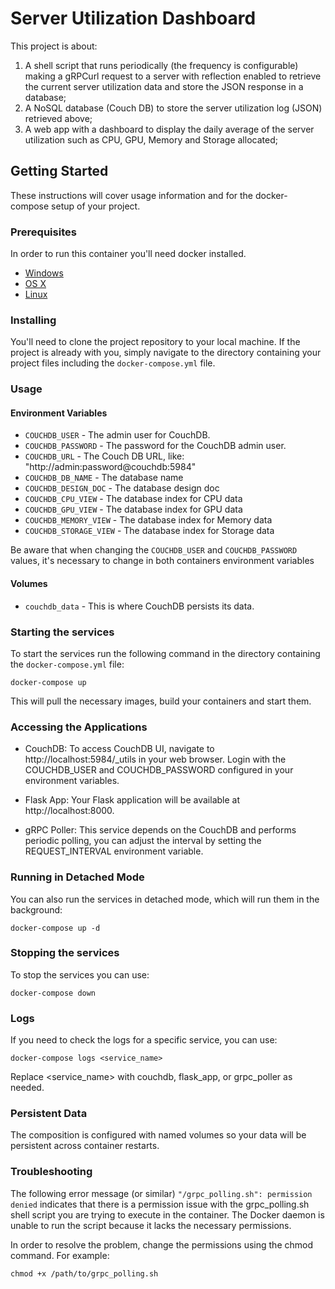# Server Utilization Dashboard

This project is about: 
1) A shell script that runs periodically (the frequency is configurable) making a gRPCurl request to a server with reflection enabled to retrieve the current server utilization data and store the JSON response in a database;
2) A NoSQL database (Couch DB) to store the server utilization log (JSON) retrieved above;
3) A web app with a dashboard to display the daily average of the server utilization such as CPU, GPU, Memory and Storage allocated;

## Getting Started

These instructions will cover usage information and for the docker-compose setup of your project.

### Prerequisites

In order to run this container you'll need docker installed.

- [Windows](https://docs.docker.com/windows/started)
- [OS X](https://docs.docker.com/mac/started/)
- [Linux](https://docs.docker.com/linux/started/)

### Installing

You'll need to clone the project repository to your local machine. If the project is already with you, simply navigate to the directory containing your project files including the `docker-compose.yml` file.

### Usage

#### Environment Variables

- `COUCHDB_USER` - The admin user for CouchDB.
- `COUCHDB_PASSWORD` - The password for the CouchDB admin user.
- `COUCHDB_URL` - The Couch DB URL, like: "http://admin:password@couchdb:5984" 
- `COUCHDB_DB_NAME` - The database name
- `COUCHDB_DESIGN_DOC` - The database design doc
- `COUCHDB_CPU_VIEW` - The database index for CPU data
- `COUCHDB_GPU_VIEW` - The database index for GPU data
- `COUCHDB_MEMORY_VIEW` - The database index for Memory data
- `COUCHDB_STORAGE_VIEW` - The database index for Storage data

Be aware that when changing the `COUCHDB_USER` and `COUCHDB_PASSWORD` values, it's necessary to change in both containers environment variables

#### Volumes

- `couchdb_data` - This is where CouchDB persists its data.

### Starting the services

To start the services run the following command in the directory containing the `docker-compose.yml` file:

```shell
docker-compose up
```

This will pull the necessary images, build your containers and start them.

### Accessing the Applications

* CouchDB: To access CouchDB UI, navigate to http://localhost:5984/_utils in your web browser. Login with the COUCHDB_USER and COUCHDB_PASSWORD configured in your environment variables.

* Flask App: Your Flask application will be available at http://localhost:8000.

* gRPC Poller: This service depends on the CouchDB and performs periodic polling, you can adjust the interval by setting the REQUEST_INTERVAL environment variable.

### Running in Detached Mode

You can also run the services in detached mode, which will run them in the background:

```
docker-compose up -d
```

### Stopping the services

To stop the services you can use:

```
docker-compose down
```

### Logs

If you need to check the logs for a specific service, you can use:

```
docker-compose logs <service_name>
```

Replace <service_name> with couchdb, flask_app, or grpc_poller as needed.

### Persistent Data

The composition is configured with named volumes so your data will be persistent across container restarts.

### Troubleshooting

The following error message (or similar) ``
"/grpc_polling.sh": permission denied
`` indicates that there is a permission issue with the grpc_polling.sh shell script you are trying to execute in the container. The Docker daemon is unable to run the script because it lacks the necessary permissions.


In order to resolve the problem, change the permissions using the chmod command. For example:

```
chmod +x /path/to/grpc_polling.sh
```